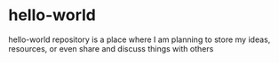 # hello-world
hello-world repository is a place where I am planning to store my ideas, resources, or even share and discuss things with others
